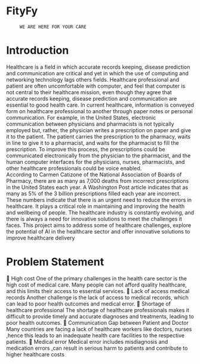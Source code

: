 # FityFy
         WE ARE HERE FOR YOUR CARE
<h1>Introduction</h1>
<p>
Healthcare is a field in which accurate records keeping, disease prediction and
communication are critical and yet in which the use of computing and networking
technology lags others fields. Healthcare professional and patient are often
uncomfortable with computer, and feel that computer is not central to their healthcare
mission, even though they agree that accurate records keeping, disease prediction and
communication are essential to good health care. In current healthcare, information is
conveyed form on healthcare professional to another through paper notes or personal
communication. For example, in the United States, electronic communication between
physicians and pharmacists is not typically employed but, rather, the physician writes
a prescription on paper and give it to the patient. The patient carries the prescription
to the pharmacy, waits in line to give it to a pharmacist, and waits for the pharmacist
to fill the prescription. To improve this process, the prescriptions could be
communicated electronically from the physician to the pharmacist, and the
human computer interfaces for the physicians, nurses, pharmacists, and
other healthcare professionals could be voice enabled.<br>
 According to Carmen Catizone of the National Association of Boards of
Pharmacy, there are as many as 7,000 deaths from incorrect prescriptions in the
United States each year. A Washington Post article indicates that as many
as 5% of the 3 billion prescriptions filled each year are incorrect.
These numbers indicate that there is an urgent need to reduce the errors in
healthcare. It plays a critical role in maintaining and improving the health and
wellbeing of people. The healthcare industry is constantly evolving, and there is
always a need for innovative solutions to meet the challenges it faces. This project
aims to address some of healthcare challenges, explore the potential of AI in the
healthcare sector and offer innovative solutions to improve healthcare delivery 
</p>
<h1>Problem Statement</h1>
 High cost
One of the primary challenges in the health care sector is the high cost of
medical care. Many people can not afford quality healthcare, and this limits
their access to essential services.
 Lack of access medical records
Another challenge is the lack of access to medical records, which can lead to
poor health outcomes and medical error.
 Shortage of healthcare professional
The shortage of healthcare professionals makes it difficult to provide timely and
accurate diagnoses and treatments, leading to poor health outcomes.
 Communication Gap between Patient and Doctor
Many countries are facing a lack of healthcare workers like doctors,
nurses ,hence this leads to an inadequate health care facilities to the
respective patients.
 Medical error
Medical error includes misdiagnosis and medication errors ,can result
in serious harm to patients and contribute to higher healthcare costs
